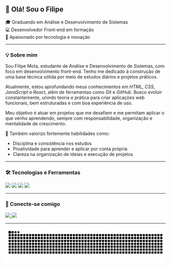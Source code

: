 <h2 align="left">👋 Olá! Sou o Filipe</h2>
 
🎓 Graduando em Análise e Desenvolvimento de Sistemas   
💻 Desenvolvedor Front-end em formação  
🚀 Apaixonado por tecnologia e inovação   

---

### 💡 Sobre mim

Sou Filipe Mota, estudante de Análise e Desenvolvimento de Sistemas, com foco em desenvolvimento front-end. Tenho me dedicado à construção de uma base técnica sólida por meio de estudos diários e projetos práticos.

Atualmente, estou aprofundando meus conhecimentos em *HTML*, *CSS*, *JavaScript* e *React*, além de ferramentas como *Git* e *GitHub*. Busco evoluir constantemente, unindo teoria e prática para criar aplicações web funcionais, bem estruturadas e com boa experiência de uso.

Meu objetivo é atuar em projetos que me desafiem e me permitam aplicar o que venho aprendendo, sempre com responsabilidade, organização e mentalidade de crescimento.

🤝 Também valorizo fortemente habilidades como:
- Disciplina e consistência nos estudos
- Proatividade para aprender e aplicar por conta própria
- Clareza na organização de ideias e execução de projetos

  

---

### 🛠️ Tecnologias e Ferramentas 

<div align="left">
  <img src="https://cdn.jsdelivr.net/gh/devicons/devicon/icons/html5/html5-original.svg" height="30" />
  <img src="https://cdn.jsdelivr.net/gh/devicons/devicon/icons/css3/css3-original.svg" height="30" />
  <img src="https://cdn.jsdelivr.net/gh/devicons/devicon/icons/javascript/javascript-original.svg" height="30" />
  <img src="https://cdn.jsdelivr.net/gh/devicons/devicon/icons/git/git-original.svg" height="30" />
</div>

---

### 🤝 Conecte-se comigo

<div align="left">
  <a href="filipe.mota.pro@gmail.com">
    <img src="https://img.shields.io/static/v1?message=Gmail&logo=gmail&label=&color=D14836&logoColor=white&labelColor=&style=for-the-badge" height="35" />
  </a>
  <a href=https://www.linkedin.com/in/filipe-mota-13bb55345/" target="_blank">
    <img src="https://img.shields.io/static/v1?message=LinkedIn&logo=linkedin&label=&color=0077B5&logoColor=white&labelColor=&style=for-the-badge" height="35" />
  </a>


</div>

---

<img src="https://raw.githubusercontent.com/filipemotaa/filipemotaa/output/snake.svg" alt="Snake animation" />

###
